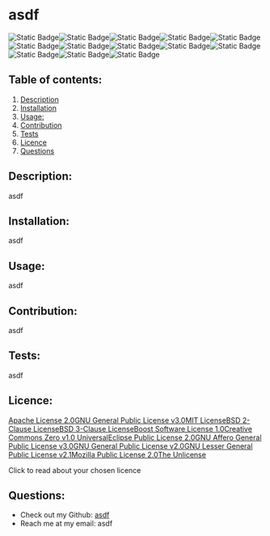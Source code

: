 # asdf
  ![Static Badge](https://img.shields.io/badge/Licence-Apache_licence--2.0-blue)![Static Badge](https://img.shields.io/badge/Licence-GNU_General_Public_Licence--v3.0-blue)![Static Badge](https://img.shields.io/badge/Licence-MIT_licence-blue)![Static Badge](https://img.shields.io/badge/Licence-BSD_2_Clause_Licence-blue)![Static Badge](https://img.shields.io/badge/Licence-BSD_3_Clause_Licence-blue)![Static Badge](https://img.shields.io/badge/Licence-Boost_Software_Licence--1.0-blue)![Static Badge](https://img.shields.io/badge/Licence-Creative_Commons_Zero_v1.0_Universal-blue)![Static Badge](https://img.shields.io/badge/Licence-Eclipse_Public_Licence_2.0-blue)![Static Badge](https://img.shields.io/badge/Licence-GNU_Affero_General_Public_License_v3.0-blue)![Static Badge](https://img.shields.io/badge/Licence-GNU_General_Public_Licence_v2.0-blue)![Static Badge](https://img.shields.io/badge/Licence-GNU_Lesser_General_Public_Licence_v2.1-blue)![Static Badge](https://img.shields.io/badge/Licence-Mozilla_Public_Licence_2.0-blue)![Static Badge](https://img.shields.io/badge/Licence-The_Unlicence-blue)

  ## Table of contents:
  <ol>
    <li>
      <a href="#description">Description</a>
    </li>
    <li>
      <a href="#installation">Installation</a>
    </li>
    <li>
      <a href="#usage">Usage:</a>
    </li>
    <li>
      <a href="#contribution">Contribution</a>
    </li>
    <li>
      <a href="#tests">Tests</a>
    </li>
    <li>
      <a href="#licence">Licence</a>
    </li>
    <li>
      <a href="#questions">Questions</a>
    </li>
  </ol>

  ## Description:
  asdf
  ## Installation:
  asdf
  ## Usage:
  asdf
  ## Contribution:
  asdf
  ## Tests:
  asdf
  ## Licence:
  
[Apache License 2.0](https://opensource.org/license/apache-2-0/)[GNU General Public License v3.0](https://opensource.org/license/gpl-3-0/)[MIT License](https://opensource.org/license/mit/)[BSD 2-Clause License](https://opensource.org/license/bsd-2-clause/)[BSD 3-Clause License](https://opensource.org/license/bsd-3-clause/)[Boost Software License 1.0](https://opensource.org/license/bsl-1-0/)[Creative Commons Zero v1.0 Universal](https://opensource.org/license/upl/)[Eclipse Public License 2.0](https://opensource.org/license/epl-2-0/)[GNU Affero General Public License v3.0](https://opensource.org/license/agpl-v3/)[GNU General Public License v2.0](https://opensource.org/license/gpl-2-0/)[GNU Lesser General Public License v2.1](https://opensource.org/license/lgpl-2-1/)[Mozilla Public License 2.0](https://opensource.org/license/mpl-2-0/)[The Unlicense](https://opensource.org/license/unlicense/)
  
Click to read about your chosen licence
  ## Questions:

  <ul>
    <li>
      Check out my Github: <a href= https://github.com/asdf>asdf</a>
    </li>
    <li>
      Reach me at my email: asdf
    </li>
  </ul>
  